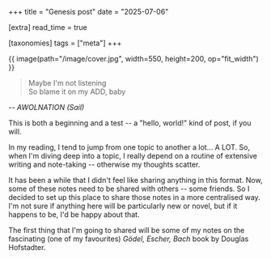 +++
title = "Genesis post"
date = "2025-07-06"

[extra]
read_time = true

[taxonomies]
tags = ["meta"]
+++

{{ image(path="/image/cover.jpg", width=550, height=200, op="fit_width") }}

> Maybe I'm not listening<br>
> So blame it on my ADD, baby<br>

*-- AWOLNATION (Sail)*

This is both a beginning and a test -- a "hello, world!" kind of post, if you
will.

In my reading, I tend to jump from one topic to another a lot... A LOT. So, when
I'm diving deep into a topic, I really depend on a routine of extensive writing
and note-taking -- otherwise my thoughts scatter.

It has been a while that I didn't feel like sharing anything in this format.
Now, some of these notes need to be shared with others -- some friends. So I
decided to set up this place to share those notes in a more centralised way. I'm
not sure if anything here will be particularly new or novel, but if it happens
to be, I'd be happy about that.

The first thing that I'm going to shared will be some of my notes on the
fascinating (one of my favourites) *Gödel, Escher, Bach* book by Douglas
Hofstadter.
